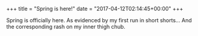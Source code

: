 +++
title = "Spring is here!"
date = "2017-04-12T02:14:45+00:00"
+++

Spring is officially here. As evidenced by my first run in short shorts... And the corresponding rash on my inner thigh chub.
			